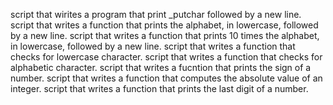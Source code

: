 script that wirites a program that print _putchar followed by a new line.
script that writes a function that prints the alphabet, in lowercase, followed by a new line.
script that writes a function that prints 10 times the alphabet, in lowercase, followed by a new line.
script that writes a function that checks for lowercase character.
script that writes a function that checks for alphabetic character.
 script that writes a fucntion that prints the sign of a number.
script that writes a function that computes the absolute value of an integer.
script that writes a function that prints the last digit of a number.
